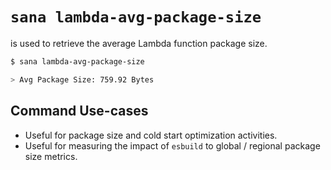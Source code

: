 # `sana lambda-avg-package-size`

is used to retrieve the average Lambda function package size.

```sh
$ sana lambda-avg-package-size

> Avg Package Size: 759.92 Bytes
```

## Command Use-cases

- Useful for package size and cold start optimization activities.
- Useful for measuring the impact of `esbuild` to global / regional package size metrics.
